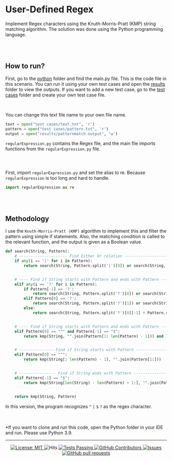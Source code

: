 # User-Defined Regex
Implement Regex characters using the Knuth-Morris-Pratt (KMP) string matching algorithm. The solution was done using the Python programming language. 

<br /><br />
## How to run?
First, go to the [python](https://github.com/DasunThathsara/User-defined-Regex/tree/main/Python) folder and find the main.py file. This is the code file in this scenario. You can run it using your own test cases and open the [results](https://github.com/DasunThathsara/User-defined-Regex/tree/main/Python/results) folder to view the outputs. If you want to add a new test case, go to the [test cases](https://github.com/DasunThathsara/User-defined-Regex/tree/main/Python/test%20cases) folder and create your own test case file.


<br />

You can change this text file name to your own file name.
```python
text = open("test cases/text.txt", 'r')
pattern = open("test cases/pattern.txt", 'r')
output = open("results/patternmatch.output", 'w')
```

`regularExpression.py` contains the Regex file, and the main file imports functions from the `regularExpression.py` file.
<br/><br/>
#
First, import `regularExpression.py` and set the alias to re. Because `regularExpression` is too long and hard to handle.
```python
import regularExpression as re
```

<br /><br />

## Methodology
I use the `Knuth-Morris-Pratt (KMP)` algorithm to implement this and filter the pattern using simple if statements. Also, the matiching condition is called to the relevant function, and the output is given as a Boolean value.

```python
def search(String, Pattern):
    # --------------------- Find Either Or relation --------------------
    if any(i == '|' for i in Pattern):
        return search(String, Pattern.split('|')[0]) or search(String, Pattern.split('|')[1])


    # ---- Find if String starts with Pattern and ends with Pattern ----
    elif any(i == '?' for i in Pattern):
        if Pattern[-1] == '?':
            return search(String, Pattern.split('?')[0]) or search(String, Pattern.split('?')[0][:len(Pattern.split('?')[0]) - 1])
        elif Pattern[0] == '?':
            return search(String, Pattern.split('?')[1]) or search(String, Pattern.split('?')[1][1:])
        else:
            return search(String, Pattern.split('?')[0][-1] + Pattern.split('?')[1][0]) or search(String, Pattern.split('?')[0][-1][:len(Pattern.split('?')[0][-1]) - 1] + Pattern.split('?')[1][0])


    # ---- Find if String starts with Pattern and ends with Pattern ----
    elif Pattern[0] == "^" and Pattern[-1] == "$":
        return kmp(String, "".join(Pattern[1: len(Pattern) - 1])) and len(String) == len(Pattern) - 2


    # --------------- Find if String starts with Pattern ---------------
    elif Pattern[0] == "^":
        return kmp(String[: len(Pattern) - 1], "".join(Pattern[1:]))


    # ---------------- Find if String ends with Pattern ----------------
    elif Pattern[-1] == "$":
        return kmp(String[len(String) - len(Pattern) + 1:], "".join(Pattern[0: len(Pattern) - 1])) and search(String, "".join(Pattern[:len(Pattern) - 1]))


    return kmp(String, Pattern)
```

In this version, the program recognizes `^` `|` `$` `?` as the regex character.

<br><br>
*If you want to clone and run this code, open the Python folder in your IDE and run. Please use Python 3.9.


____
<p align="center">
    <a href="https://github.com/UltiRequiem/python-projects-for-intermediates/blob/main/LICENSE">
      <img alt="License: MIT" src="https://black.readthedocs.io/en/stable/_static/license.svg">
    </a
    &nbsp;
    <a href="https://hits.sh/github.com/DasunThathsara/User-defined-Regex/">
      <img alt="Hits" src="https://hits.sh/github.com/DasunThathsara/User-defined-Regex.svg?label=Views"/>
    </a>
    <a href="https://github.com/DasunThathsara/User-defined-Regex/actions">
      <img alt="Tests Passing" src="https://github.com/anuraghazra/github-readme-stats/workflows/Test/badge.svg" />
    </a>
    <a href="https://github.com/DasunThathsara/User-defined-Regex/graphs/contributors">
      <img alt="GitHub Contributors" src="https://img.shields.io/github/contributors/DasunThathsara/User-defined-Regex" />
    </a>
    <a href="https://github.com/DasunThathsara/User-defined-Regex/issues">
      <img alt="Issues" src="https://img.shields.io/github/issues/DasunThathsara/User-defined-Regex?color=0088ff" />
    </a>
    <a href="https://github.com/DasunThathsara/User-defined-Regex/pulls">
      <img alt="GitHub pull requests" src="https://img.shields.io/github/issues-pr/DasunThathsara/User-defined-Regex?color=0088ff" />
    </a>
  </p>
